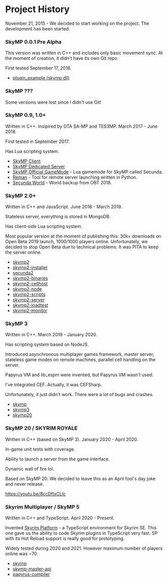 # Project History

November 21, 2015 - We decided to start working on the project. The development has been started.

### SkyMP 0.0.1 Pre Alpha

This version was written in C++ and includes only basic movement sync. At the moment of creation, it didn't have its own Git repo.

First tested September 17, 2016.

* [plugin_example (skymp dll)](https://github.com/Pospelove/plugin_example-skymp-dll)

### SkyMP ???

Some versions were lost since I didn't use Git!

### SkyMP 0.9, 1.0+

Written in C++. Insipired by GTA SA-MP and TES3MP. March 2017 - June 2018.

First tested in September 2017.

Has Lua scripting system.

* [SkyMP Client](https://bitbucket.org/skymp_team/skymp-client)
* [SkyMP Dedicated Server](https://bitbucket.org/skymp_team/skymp-dedicated-server)
* [SkyMP Official GameMode](https://bitbucket.org/skymp_team/skymp-official-gamemode) - Lua gamemode for SkyMP called Secunda.
* [Reman](https://bitbucket.org/skymp_team/reman) - Tool for remote server launching written in Python.
* [Secunda World](https://bitbucket.org/skymp_team/secunda-world) - World backup from OBT 2018.

### SkyMP 2.0+

Written in C++ and JavaScript. June 2018 - March 2019.

Stateless server, everything is stored in MongoDB.

Has client-side Lua scripting system.

Most popular version at the moment of publishing this: 30k+ downloads on Open Beta 2019 launch, 1000/1000 players online. Unfortunately, we decided to stop Open Beta due to technical problems. It was PITA to keep the server online.

* [skymp2](https://gitlab.com/pospelov/skymp2)
* [skymp2-installer](https://gitlab.com/pospelov/skymp2-installer)
* [secunda2](https://gitlab.com/pospelov/secunda2)
* [skymp2-binaries](https://gitlab.com/pospelov/skymp2-binaries)
* [skymp2-cellhost](https://gitlab.com/pospelov/skymp2-cellhost)
* [skymp2-node](https://gitlab.com/pospelov/skymp2-node)
* [skymp2-scripts](https://gitlab.com/pospelov/skymp2-scripts)
* [skymp2-server](https://gitlab.com/pospelov/skymp2-server)
* [skymp2-loadtest](https://gitlab.com/pospelov/skymp2-loadtest)
* [skymp2-monitor](https://gitlab.com/pospelov/skymp2-monitor)

### SkyMP 3

Written in C++. March 2019 - January 2020.

Has scripting system based on NodeJS.

Introduced asynchronous multiplayer games framework, master server, stateless game modes on remote machines, parallel cell handling on the server.

Papyrus VM and lib_espm were invented, but Papyrus VM wasn't used.

I've integrated CEF. Actually, it was CEFSharp.

Unfortunately, it just didn't work. There were a lot of bugs and crashes.

* [skymp](https://gitlab.com/pospelov/skymp)
* [skymp3](https://gitlab.com/pospelov/skymp3)
* [skymp20](https://gitlab.com/pospelov/skymp20)

### SkyMP 20 / SKYRIM ROYALE

Written in C++ (based on SkyMP 3). January 2020 - April 2020.

In-game unit tests with coverage.

Ability to launch a server from the game interface.

Dynamic wall of fire lol.

Based on SkyMP 20. We decided to leave this as an April fool's day joke and never release.

https://youtu.be/8ccDfIxCLlc

### Skyrim Multiplayer / SkyMP 5

Written in C++ and TypeScript. April 2020 - Present.

Invented [Skyrim Platform](https://github.com/skyrim-multiplayer/skymp/tree/main/skyrim-platform) - a TypeScript environment for Skyrim SE. This one gave us the ability to code Skyrim plugins in TypeScript very fast. SP with its Hot Reload support is really good for prototyping.

Widely tested during 2020 and 2021. However maximum number of players online was ~70.

* [skymp](https://github.com/skyrim-multiplayer/skymp)
* [skymp-master-api](https://github.com/skyrim-multiplayer/skymp-master-api)
* [papyrus-compiler](https://github.com/skyrim-multiplayer/papyrus-compiler)
